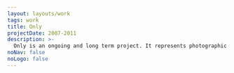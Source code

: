 ```yaml
---
layout: layouts/work
tags: work
title: Only
projectDate: 2007-2011
description: >-
  Only is an ongoing and long term project. It represents photographic work undertaken outside the constraints of other more specific projects.
noNav: false
noLogo: false
---
```

